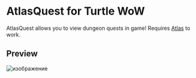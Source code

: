 # AtlasQuest for Turtle WoW

AtlasQuest allows you to view dungeon quests in game! Requires [Atlas](https://github.com/Otari98/Atlas) to work.

## Preview
![изображение](https://github.com/user-attachments/assets/d418bc4b-9e92-4166-9344-fa4430d63fd0)

